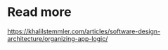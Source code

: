 # Read more

https://khalilstemmler.com/articles/software-design-architecture/organizing-app-logic/

